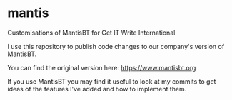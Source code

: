 # mantis
Customisations of MantisBT for Get IT Write International

I use this repository to publish code changes to our company's version of MantisBT.

You can find the original version here: https://www.mantisbt.org

If you use MantisBT you may find it useful to look at my commits to get ideas of the features I've added and how to implement them.
